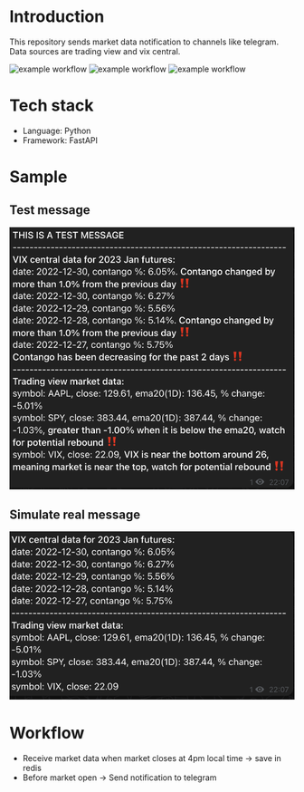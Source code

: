 # Introduction
This repository sends market data notification to channels like telegram. Data sources are trading view and vix central.

![example workflow](https://github.com/hanchiang/market-data-notification/actions/workflows/test.yml/badge.svg)
![example workflow](https://github.com/hanchiang/market-data-notification/actions/workflows/deploy.yml/badge.svg)
![example workflow](https://github.com/hanchiang/market-data-notification/actions/workflows/deploy-cron.yml/badge.svg)

# Tech stack
* Language: Python
* Framework: FastAPI

# Sample
## Test message
![test message](images/telegram_test_message.png)

## Simulate real message
![test message](images/telegram_simulate_tradingview_traffic.png)

# Workflow
* Receive market data when market closes at 4pm local time -> save in redis
* Before market open -> Send notification to telegram